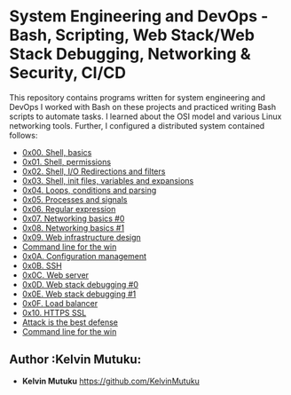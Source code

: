 # System Engineering and DevOps - Bash, Scripting, Web Stack/Web Stack Debugging, Networking & Security, CI/CD

This repository contains programs written for system engineering and DevOps
I worked with Bash on these projects and practiced
writing Bash scripts to automate tasks. I learned about the OSI model and
various Linux networking tools. Further, I configured a distributed system 
contained follows:

* [0x00. Shell, basics](./0x00-shell_basics)
* [0x01. Shell, permissions](./0x01-shell_permissions)
* [0x02. Shell, I/O Redirections and filters](./0x02-shell_redirections)
* [0x03. Shell, init files, variables and expansions](./0x03-shell_variables_expansions)
* [0x04. Loops, conditions and parsing](./0x04-loops_conditions_and_parsing)
* [0x05. Processes and signals](./0x05-processes_and_signals)
* [0x06. Regular expression](./0x06-regular_expressions)
* [0x07. Networking basics #0](./0x07-networking_basics)
* [0x08. Networking basics #1](./0x08-networking_basics_2)
* [0x09. Web infrastructure design ](./0x09-web_infrastructure_design)
* [Command line for the win](./command_line_for_the_win)
* [0x0A. Configuration management](./0x0A-configuration_management)
* [0x0B. SSH](./0x0B-ssh)
* [0x0C. Web server ](./0x0C-web_server)
* [0x0D. Web stack debugging #0 ](./0x0D-web_stack_debugging_0)
* [0x0E. Web stack debugging #1](./0x0E-web_stack_debugging_1)
* [0x0F. Load balancer](./0x0F-load_balancer)
* [0x10. HTTPS SSL](./0x10-https_ssl)
* [Attack is the best defense](./attack_is_the_best_defense)
* [Command line for the win](./command_line_for_the_win)

## Author :Kelvin Mutuku:

* __Kelvin Mutuku__ <https://github.com/KelvinMutuku>
